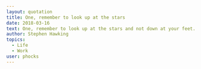 ```yaml
---
layout: quotation
title: One, remember to look up at the stars
date: 2018-03-16
text: One, remember to look up at the stars and not down at your feet. Two, never give up work. Work gives you meaning and purpose and life is empty without it. Three, if you are lucky enough to find love, remember it is there and don't throw it away.
author: Stephen Hawking
topics: 
  - Life
  - Work
user: phocks
---
```

